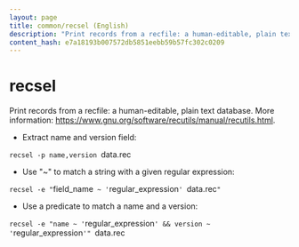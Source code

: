 ```yaml
---
layout: page
title: common/recsel (English)
description: "Print records from a recfile: a human-editable, plain text database."
content_hash: e7a18193b007572db5851eebb59b57fc302c0209
---
```

# recsel

Print records from a recfile: a human-editable, plain text database.
More information: <https://www.gnu.org/software/recutils/manual/recutils.html>.

- Extract name and version field:

`recsel -p name,version `<span class="tldr-var badge badge-pill bg-dark-lm bg-white-dm text-white-lm text-dark-dm font-weight-bold">data.rec</span>

- Use "~" to match a string with a given regular expression:

`recsel -e "`<span class="tldr-var badge badge-pill bg-dark-lm bg-white-dm text-white-lm text-dark-dm font-weight-bold">field_name</span>` ~ '`<span class="tldr-var badge badge-pill bg-dark-lm bg-white-dm text-white-lm text-dark-dm font-weight-bold">regular_expression</span>`' `<span class="tldr-var badge badge-pill bg-dark-lm bg-white-dm text-white-lm text-dark-dm font-weight-bold">data.rec</span>`"`

- Use a predicate to match a name and a version:

`recsel -e "name ~ '`<span class="tldr-var badge badge-pill bg-dark-lm bg-white-dm text-white-lm text-dark-dm font-weight-bold">regular_expression</span>`' && version ~ '`<span class="tldr-var badge badge-pill bg-dark-lm bg-white-dm text-white-lm text-dark-dm font-weight-bold">regular_expression</span>`'" `<span class="tldr-var badge badge-pill bg-dark-lm bg-white-dm text-white-lm text-dark-dm font-weight-bold">data.rec</span>
